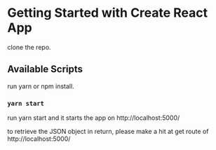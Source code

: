 # Getting Started with Create React App

clone the repo.

## Available Scripts

run yarn or npm install.

### `yarn start`

run yarn start and it starts the app on http://localhost:5000/

to retrieve the JSON object in return, please make a hit at get route of 
http://localhost:5000/
